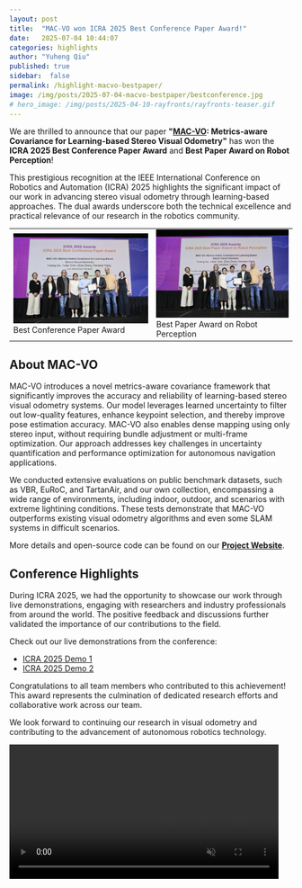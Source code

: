 ```yaml
---
layout: post
title:  "MAC-VO won ICRA 2025 Best Conference Paper Award!"
date:   2025-07-04 10:44:07
categories: highlights
author: "Yuheng Qiu"
published: true
sidebar:  false
permalink: /highlight-macvo-bestpaper/
image: /img/posts/2025-07-04-macvo-bestpaper/bestconference.jpg
# hero_image: /img/posts/2025-04-10-rayfronts/rayfronts-teaser.gif
---
```


We are thrilled to announce that our paper **"[MAC-VO](https://mac-vo.github.io/): Metrics-aware Covariance for Learning-based Stereo Visual Odometry"** has won the **ICRA 2025 Best Conference Paper Award** and **Best Paper Award on Robot Perception**! 

This prestigious recognition at the IEEE International Conference on Robotics and Automation (ICRA) 2025 highlights the significant impact of our work in advancing stereo visual odometry through learning-based approaches. The dual awards underscore both the technical excellence and practical relevance of our research in the robotics community.


<table>
  <tr>
    <td>
      <img src="/img/posts/2025-07-04-macvo-bestpaper/bestconference.jpg" width="100%"><br>
      Best Conference Paper Award
    </td>
    <td>
      <img src="/img/posts/2025-07-04-macvo-bestpaper/bestperception.jpg" width="100%"><br>
      Best Paper Award on Robot Perception
    </td>
  </tr>
</table>


## About MAC-VO

MAC-VO introduces a novel metrics-aware covariance framework that significantly improves the accuracy and reliability of learning-based stereo visual odometry systems. Our model leverages learned uncertainty to filter out low-quality features, enhance keypoint selection, and thereby improve pose estimation accuracy. MAC-VO also enables dense mapping using only stereo input, without requiring bundle adjustment or multi-frame optimization. Our approach addresses key challenges in uncertainty quantification and performance optimization for autonomous navigation applications.

We conducted extensive evaluations on public benchmark datasets, such as VBR, EuRoC, and TartanAir, and our own collection, encompassing a wide range of environments, including indoor, outdoor, and scenarios with extreme lightining conditions. These tests demonstrate that MAC-VO outperforms existing visual odometry algorithms and even some SLAM systems in difficult scenarios.

More details and open-source code can be found on our **[Project Website](https://mac-vo.github.io)**.


## Conference Highlights

During ICRA 2025, we had the opportunity to showcase our work through live demonstrations, engaging with researchers and industry professionals from around the world. The positive feedback and discussions further validated the importance of our contributions to the field.

Check out our live demonstrations from the conference:

- [ICRA 2025 Demo 1](https://www.linkedin.com/posts/yuheng-qiu-6bb9151b0_icra2025-activity-7329852781106712577-TGBG?utm_source=share&utm_medium=member_desktop&rcm=ACoAADFB4q8BfsD7FeZi2jCntcJlilWdCWaUqNA)
- [ICRA 2025 Demo 2](https://www.linkedin.com/posts/yuheng-qiu-6bb9151b0_icra2025-activity-7330644969084366848-BTDE?utm_source=share&utm_medium=member_desktop&rcm=ACoAADFB4q8BfsD7FeZi2jCntcJlilWdCWaUqNA)

Congratulations to all team members who contributed to this achievement! This award represents the culmination of dedicated research efforts and collaborative work across our team.

We look forward to continuing our research in visual odometry and contributing to the advancement of autonomous robotics technology.

<video src="/img/posts/2025-07-04-macvo-bestpaper/macvo_bestpaper_web.mp4" autoplay loop muted width="95%"></video>
